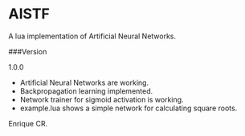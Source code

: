AISTF
=============

A lua implementation of Artificial Neural Networks.


###Version

1.0.0
- Artificial Neural Networks are working.
- Backpropagation learning implemented.
- Network trainer for sigmoid activation is working. 
- example.lua shows a simple network for calculating square roots.


Enrique CR.
